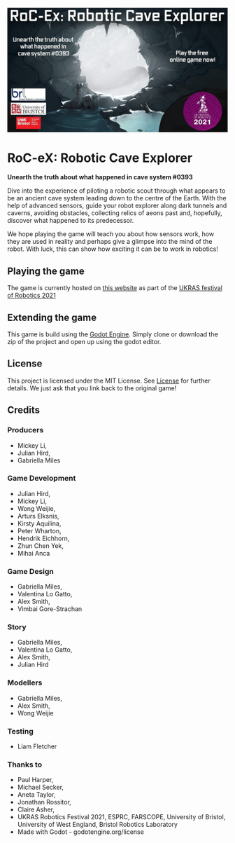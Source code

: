 ![banner](Assets/banner.jpg)

# RoC-eX: Robotic Cave Explorer
**Unearth the truth about what happened in cave system #0393**

Dive into the experience of piloting a robotic scout through what appears to be an ancient cave system leading down to the centre of the Earth. With the help of advanced sensors, guide your robot explorer along dark tunnels and caverns, avoiding obstacles, collecting relics of aeons past and, hopefully, discover what happened to its predecessor. 

We hope playing the game will teach you about how sensors work, how they are used in reality and perhaps give a glimpse into the mind of the robot. With luck, this can show how exciting it can be to work in robotics! 

## Playing the game

The game is currently hosted on [this website](https://www.farscope.bris.ac.uk/game) as part of the [UKRAS festival of Robotics 2021](https://www.ukras.org/robotics-week/)

## Extending the game

This game is build using the [Godot Engine](https://godotengine.org/). Simply clone or download the zip of the project and open up using the godot editor. 

## License
This project is licensed under the MIT License. See [License](License) for further details. We just ask that you link back to the original game! 

## Credits

### Producers
* Mickey Li,
* Julian Hird,
* Gabriella Miles

### Game Development
* Julian Hird,
* Mickey Li,
* Wong Weijie,
* Arturs Elksnis,
* Kirsty Aquilina,
* Peter Wharton,
* Hendrik Eichhorn,
* Zhun Chen Yek,
* Mihai Anca

### Game Design
* Gabriella Miles,
* Valentina Lo Gatto,
* Alex Smith,
* Vimbai Gore-Strachan

### Story
* Gabriella Miles,
* Valentina Lo Gatto,
* Alex Smith,
* Julian Hird

### Modellers
* Gabriella Miles,
* Alex Smith,
* Wong Weijie

### Testing
* Liam Fletcher

### Thanks to
* Paul Harper,
* Michael Secker,
* Aneta Taylor,
* Jonathan Rossitor,
* Claire Asher,
* UKRAS Robotics Festival 2021, ESPRC, FARSCOPE, University of Bristol, University of West England, Bristol Robotics Laboratory
* Made with Godot - godotengine.org/license
